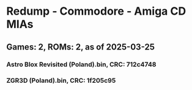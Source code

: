 # Redump - Commodore - Amiga CD MIAs
## Games: 2, ROMs: 2, as of 2025-03-25

### Astro Blox Revisited (Poland).bin, CRC: 712c4748
### ZGR3D (Poland).bin, CRC: 1f205c95
